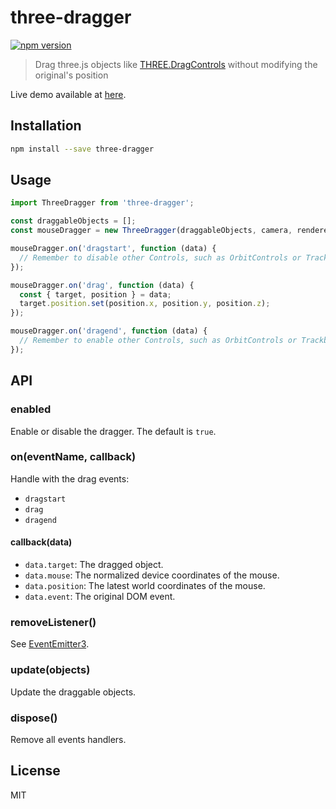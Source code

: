 # three-dragger

[![npm version](https://img.shields.io/npm/v/three-dragger.svg)](https://www.npmjs.com/package/three-dragger)

> Drag three.js objects like [THREE.DragControls](https://github.com/mrdoob/three.js/blob/dev/examples/js/controls/DragControls.js) without modifying the original's position

Live demo available at <a href="https://rawgit.com/keqingrong/three-dragger/master/example/" target="_blank">here</a>.

## Installation

```sh
npm install --save three-dragger
```

## Usage

```js
import ThreeDragger from 'three-dragger';

const draggableObjects = [];
const mouseDragger = new ThreeDragger(draggableObjects, camera, renderer.domElement);

mouseDragger.on('dragstart', function (data) {
  // Remember to disable other Controls, such as OrbitControls or TrackballControls
});

mouseDragger.on('drag', function (data) {
  const { target, position } = data;
  target.position.set(position.x, position.y, position.z);
});

mouseDragger.on('dragend', function (data) {
  // Remember to enable other Controls, such as OrbitControls or TrackballControls
});
```

## API

### enabled

Enable or disable the dragger. The default is `true`.

### on(eventName, callback)

Handle with the drag events:

- `dragstart`
- `drag`
- `dragend`

#### callback(data)

- `data.target`: The dragged object.
- `data.mouse`: The normalized device coordinates of the mouse.
- `data.position`: The latest world coordinates of the mouse.
- `data.event`: The original DOM event.

### removeListener()

See [EventEmitter3](https://github.com/primus/EventEmitter3).

### update(objects)

Update the draggable objects.

### dispose()

Remove all events handlers.

## License

MIT
